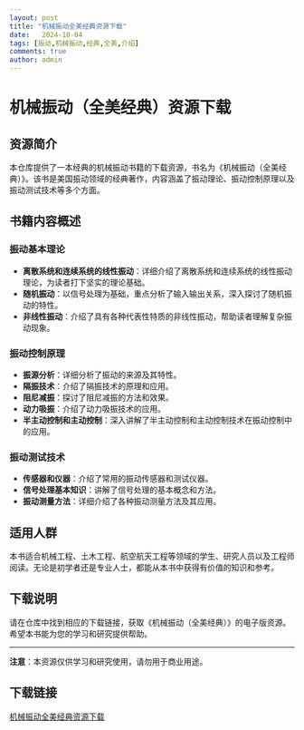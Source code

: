 ```yaml
---
layout: post
title: "机械振动全美经典资源下载"
date:   2024-10-04
tags: [振动,机械振动,经典,全美,介绍]
comments: true
author: admin
---
```

# 机械振动（全美经典）资源下载

## 资源简介

本仓库提供了一本经典的机械振动书籍的下载资源，书名为《机械振动（全美经典）》。该书是美国振动领域的经典著作，内容涵盖了振动理论、振动控制原理以及振动测试技术等多个方面。

## 书籍内容概述

### 振动基本理论
- **离散系统和连续系统的线性振动**：详细介绍了离散系统和连续系统的线性振动理论，为读者打下坚实的理论基础。
- **随机振动**：以信号处理为基础，重点分析了输入输出关系，深入探讨了随机振动的特性。
- **非线性振动**：介绍了具有各种代表性特质的非线性振动，帮助读者理解复杂振动现象。

### 振动控制原理
- **振源分析**：详细分析了振动的来源及其特性。
- **隔振技术**：介绍了隔振技术的原理和应用。
- **阻尼减振**：探讨了阻尼减振的方法和效果。
- **动力吸振**：介绍了动力吸振技术的应用。
- **半主动控制和主动控制**：深入讲解了半主动控制和主动控制技术在振动控制中的应用。

### 振动测试技术
- **传感器和仪器**：介绍了常用的振动传感器和测试仪器。
- **信号处理基本知识**：讲解了信号处理的基本概念和方法。
- **振动测量方法**：详细介绍了各种振动测量方法及其应用。

## 适用人群

本书适合机械工程、土木工程、航空航天工程等领域的学生、研究人员以及工程师阅读。无论是初学者还是专业人士，都能从本书中获得有价值的知识和参考。

## 下载说明

请在仓库中找到相应的下载链接，获取《机械振动（全美经典）》的电子版资源。希望本书能为您的学习和研究提供帮助。

---

**注意**：本资源仅供学习和研究使用，请勿用于商业用途。

## 下载链接

[机械振动全美经典资源下载](https://pan.quark.cn/s/e4dbbc05abd6)
